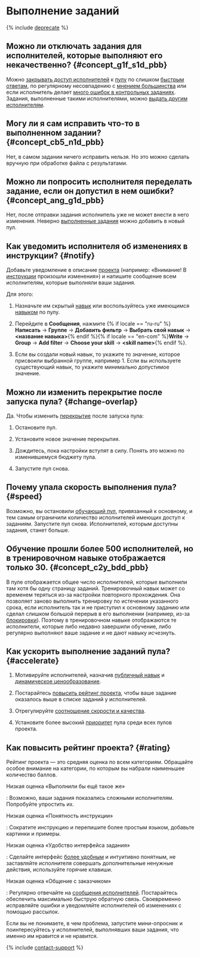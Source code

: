 # Выполнение заданий

{% include [deprecate](../../_includes/deprecate.md) %}

## Можно ли отключать задания для исполнителей, которые выполняют его некачественно? {#concept_g1f_s1d_pbb}

Можно [закрывать доступ исполнителей](../../glossary#banned-worker) к [пулу](../../glossary#pool) по слишком [быстрым ответам](control.md#fast-answers), по регулярному несовпадению с [мнением большинства](mvote.md) или если исполнитель делает [много ошибок в контрольных заданиях](goldenset.md). Задания, выполненные такими исполнителями, можно [выдать другим исполнителям](restore-task-overlap.md).

## Могу ли я сам исправить что-то в выполненном задании? {#concept_cb5_n1d_pbb}

Нет, в самом задании ничего исправить нельзя. Но это можно сделать вручную при обработке файла с результатами.

## Можно ли попросить исполнителя переделать задание, если он допустил в нем ошибки? {#concept_ang_g1d_pbb}

Нет, после отправки задания исполнитель уже не может внести в него изменения. Неверно [выполненные задания](../../glossary#submitted-answers) можно добавить в новый пул.

## Как уведомить исполнителя об изменениях в инструкции? {#notify}

Добавьте уведомление в описание [проекта](../../glossary#project) (например: «Внимание! В [инструкции](../../glossary#instructions) произошли изменения») и напишите сообщение всем исполнителям, которые выполняли ваши задания.

Для этого:

1. Назначьте им скрытый [навык](../../glossary#skill) или воспользуйтесь уже имеющимся [навыком](nav-assign.md) по пулу.

1. Перейдите в **Сообщения**, нажмите {% if locale == "ru-ru" %}**Написать** → **Группе** → **Добавить фильтр** → **Выбрать свой навык** → **&lt;название навыка&gt;**{% endif %}{% if locale == "en-com" %}**Write** → **Group** → **Add filter** → **Choose your skill** → **&lt;skill name&gt;**{% endif %}.

1. Если вы создали новый навык, то укажите то значение, которое присвоили выбранной группе, например 1. Если вы используете существующий навык, то укажите минимально допустимое значение.

## Можно ли изменить перекрытие после запуска пула? {#change-overlap}

Да. Чтобы изменить [перекрытие](../../glossary#overlap) после запуска пула:

1. Остановите пул.

1. Установите новое значение перекрытия.

1. Дождитесь, пока настройки вступят в силу. Понять это можно по изменившемуся бюджету пула.

1. Запустите пул снова.

## Почему упала скорость выполнения пула? {#speed}

Возможно, вы остановили [обучающий пул](../../glossary#training-pool), привязанный к основному, и тем самым ограничили количество исполнителей имеющих доступ к заданиям. Запустите пул снова. Исполнителей, которым доступны задания, станет больше.

## Обучение прошли более 500 исполнителей, но в тренировочном навыке отображается только 30. {#concept_c2y_bdd_pbb}

В пуле отображается общее число исполнителей, которые выполнили там хотя бы одну страницу заданий. Тренировочный навык может со временем теряться из-за настройки повторного прохождения. Она позволяет заново выполнить тренировку по истечении указанного срока, если исполнитель так и не приступил к основному заданию или сделал слишком большой перерыв в его выполнении (например, из-за [блокировки](../../glossary#banned-worker)). Поэтому в тренировочном навыке отображаются те исполнители, которые либо недавно завершили обучение, либо регулярно выполняют ваше задание и не дают навыку исчезнуть.

## Как ускорить выполнение заданий пула? {#accelerate}

1. Мотивируйте исполнителей, назначив [публичный навык](nav-create.md#public) и [динамическое ценообразование](dynamic-pricing.md).

1. Постарайтесь [повысить рейтинг проекта](#rating), чтобы ваше задание оказалось выше в списке заданий у исполнителей.

1. Отрегулируйте [соотношение скорости и качества](adjust.md).

1. Установите более высокий [приоритет](pool_poolparams.md#priority) пула среди всех пулов проекта.

## Как повысить рейтинг проекта? {#rating}

Рейтинг проекта — это средняя оценка по всем категориям. Обращайте особое внимание на категории, по которым вы набрали наименьшее количество баллов.

Низкая оценка «Выполнили бы ещё такое же»

: Возможно, ваши задания показались сложными исполнителям. Попробуйте упростить их.

Низкая оценка «Понятность инструкции»

: Сократите инструкцию и перепишите более простым языком, добавьте картинки и примеры.

Низкая оценка «Удобство интерфейса задания»

: Сделайте интерфейс [более удобным](spec.md) и интуитивно понятным, не заставляйте исполнителя совершать дополнительные ненужные действия, используйте горячие клавиши.

Низкая оценка «Общение с заказчиком»

: Регулярно отвечайте на [сообщения исполнителей](messaging.md). Постарайтесь обеспечить максимально быструю обратную связь. Своевременно исправляйте ошибки и уведомляйте исполнителей об изменениях с помощью рассылок.

Если вы не понимаете, в чем проблема, запустите мини-опросник и поинтересуйтесь у исполнителей, выполнявших ваши задания, что именно им нравится и не нравится.

{% include [contact-support](../_includes/contact-support.md) %}